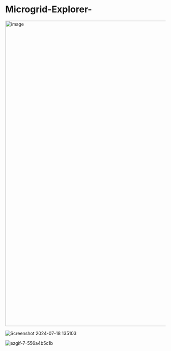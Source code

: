 # Microgrid-Explorer-

<img width="959" alt="image" src="https://github.com/user-attachments/assets/4564c397-5bbc-46be-af9d-354196716e06">

![Screenshot 2024-07-18 135103](https://github.com/user-attachments/assets/96a2dd69-a83b-4888-a1b3-b3d00b4b6ac8)



![ezgif-7-556a4b5c1b](https://github.com/user-attachments/assets/3345fbe0-0d9f-4e32-8c09-43b85e4bd727)
